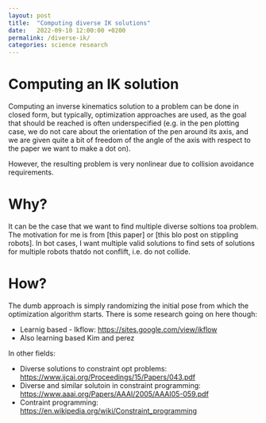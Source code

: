 ```yaml
---
layout: post
title:  "Computing diverse IK solutions"
date:   2022-09-10 12:00:00 +0200
permalink: /diverse-ik/
categories: science research
---
```


# Computing an IK solution
Computing an inverse kinematics solution to a problem can be done in closed form, but typically, optimization approaches are used, as the goal that should be reached is often underspecified (e.g. in the pen plotting case, we do not care about the orientation of the pen around its axis, and we are given quite a bit of freedom of the angle of the axis with respect to the paper we want to make a dot on).

However, the resulting problem is very nonlinear due to collision avoidance requirements.

# Why?
It can be the case that we want to find multiple diverse soltions toa problem. 
The motivation for me is from [this paper] or [this blo post on stippling robots].
In bot cases, I want multiple valid solutions to find sets of solutions for multiple robots thatdo not conflift, i.e. do not collide.

# How?
The dumb approach is simply randomizing the initial pose from which the optimization algorithm starts.
There is some research going on here though:
- Learnig based - Ikflow: https://sites.google.com/view/ikflow
- Also learning based Kim and perez

In other fields:
- Diverse solutions to constraint opt problems: https://www.ijcai.org/Proceedings/15/Papers/043.pdf
- Diverse and similar solutoin in constraint programming: https://www.aaai.org/Papers/AAAI/2005/AAAI05-059.pdf
- Contraint programming: https://en.wikipedia.org/wiki/Constraint_programming
